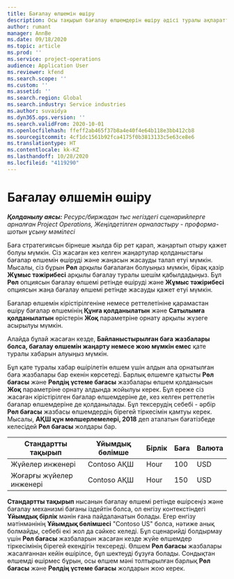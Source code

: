 ```yaml
---
title: Бағалау өлшемін өшіру
description: Осы тақырып бағалау өлшемдерін өшіру әдісі туралы ақпаратты ұсынады.
author: rumant
manager: AnnBe
ms.date: 09/18/2020
ms.topic: article
ms.prod: ''
ms.service: project-operations
audience: Application User
ms.reviewer: kfend
ms.search.scope: ''
ms.custom: ''
ms.assetid: ''
ms.search.region: Global
ms.search.industry: Service industries
ms.author: suvaidya
ms.dyn365.ops.version: ''
ms.search.validFrom: 2020-10-01
ms.openlocfilehash: ffeff2ab465f37b8a4e40f4e64b118e3bb412cb8
ms.sourcegitcommit: 4cf1dc1561b92fca4175f0b3813133c5e63ce8e6
ms.translationtype: HT
ms.contentlocale: kk-KZ
ms.lasthandoff: 10/28/2020
ms.locfileid: "4119290"
---
```

# <a name="turning-off-a-pricing-dimension"></a>Бағалау өлшемін өшіру

_**Қолданылу аясы:** Ресурс/биржадан тыс негіздегі сценарийлерге арналған Project Operations, Жеңілдетілген орналастыру - проформа-шотын ұсыну мәмілесі_

Баға стратегиясын бірнеше жылда бір рет қарап, жаңартып отыру қажет болуы мүмкін. Сіз жасаған кез келген жаңартулар қолданыстағы бағалар өлшемін өшіруді және жаңасын жасауды талап етуі мүмкін. Мысалы, сіз бұрын **Рөл** арқылы бағалаған болуыңыз мүмкін, бірақ қазір **Жұмыс тәжірибесі** арқылы бағалау туралы шешім қабылдадыңыз. Бұл **Рөл** опциясын бағалау өлшемі ретінде өшіруді және **Жұмыс тәжірибесі** опциясын жаңа бағалау өлшемі ретінде жасауды қажет етуі мүмкін. 

Бағалар өлшемін кірістірілгеніне немесе реттелетініне қарамастан өшіру бағалар өлшемінің **Құнға қолданылатын** және **Сатылымға қолданылатын** өрістерін **Жоқ** параметріне орнату арқылы жүзеге асырылуы мүмкін.

Алайда бұлай жасаған кезде, **Байланыстырылған баға жазбалары болса, бағалау өлшемін жаңарту немесе жою мүмкін емес** қате туралы хабарын алуыңыз мүмкін.

Бұл қате туралы хабар өшірілетін өлшем үшін алдын ала орнатылған баға жазбалары бар екенін көрсетеді. Барлық өлшемге қатысты **Рөл бағасы** және **Рөлдің үстеме бағасы** жазбалары өлшем қолданысын **Жоқ** параметріне орнату алдында жойылуы керек. Бұл ереже сіз жасаған кірістірілген бағалар өлшемдеріне де, кез келген реттелетін бағалар өлшемдеріне де қолданылады. Бұл тексерудің себебі - әрбір **Рөл бағасы** жазбасы өлшемдердің бірегей тіркесімін қамтуы керек. Мысалы, **АҚШ құн мөлшерлемелері, 2018** деп аталатын бағатізбеде келесідей **Рөл бағасы** жолдары бар. 

| Стандартты тақырып         | Ұйымдық бөлімше    |Бірлік   |Баға  |Валюта  |
| -----------------------|-------------|-------|-------|----------|
| Жүйелер инженері|Contoso АҚШ|Hour| 100|USD|
| Жоғарғы жүйелер инженері|Contoso АҚШ|Hour| 150| USD|


**Стандартты тақырып** нысанын бағалау өлшемі ретінде өшірсеңіз және бағалау механизмі бағаны іздейтін болса, ол енгізу контекстіндегі **Ұйымдық бірлік** мәнін ғана пайдаланатын болады. Егер енгізу мәтінмәнінің **Ұйымдық бөлімшесі** "Contoso US" болса, нәтиже анық болмайды, себебі екі жол да сәйкес келеді. Бұл сценарийді болдырмау үшін **Рөл бағасы** жазбаларын жасаған кезде жүйе өлшемдер тіркесімінің бірегей екендігін тексереді. Өлшем **Рөл бағасы** жазбалары жасалғаннан кейін өшірілсе, бұл шектеуді бұзуға болады. Сондықтан өлшемді өшірмес бұрын, осы өлшем мәні толтырылған барлық **Рөл бағасы** және **Рөлдің үстеме бағасы** жолдарын жою керек.
